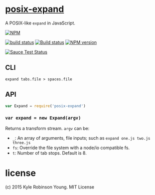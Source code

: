 # [posix-expand](http://pubs.opengroup.org/onlinepubs/9699919799/utilities/expand.html)

A POSIX-like `expand` in JavaScript.

[![NPM](https://nodei.co/npm/posix-expand.png?downloads=true&downloadRank=true&stars=true)](https://nodei.co/npm/posix-expand/)

[![build status](https://secure.travis-ci.org/shama/posix-expand.svg)](https://travis-ci.org/shama/posix-expand)
[![Build status](https://ci.appveyor.com/api/projects/status/9237tat1hx6dxfy2)](https://ci.appveyor.com/project/shama/posix-expand)
[![NPM version](https://badge.fury.io/js/posix-expand.svg)](https://badge.fury.io/js/posix-expand)

<!-- [![browser support][https://ci.testling.com/shama/posix-expand.png]][https://ci.testling.com/shama/posix-expand] -->
[![Sauce Test Status](https://saucelabs.com/browser-matrix/shama.svg)](https://saucelabs.com/u/shama)

## CLI

```shell
expand tabs.file > spaces.file
```

## API

```js
var Expand = require('posix-expand')
```

### `var expand = new Expand(argv)`
Returns a transform stream. `argv` can be:

* `_`: An array of arguments, file inputs; such as `expand one.js two.js three.js`
* `fs`: Override the file system with a node/io compatible fs.
* `t`: Number of tab stops. Default is 8.

# license
(c) 2015 Kyle Robinson Young. MIT License
